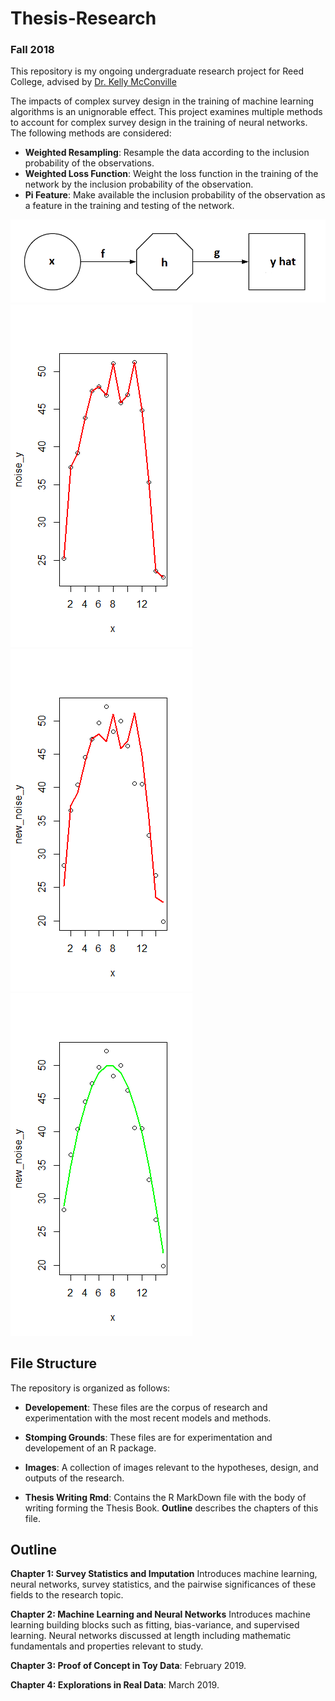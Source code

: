 # Thesis-Research
### Fall 2018

This repository is my ongoing undergraduate research project for Reed College, advised by [Dr. Kelly McConville](https://github.com/mcconvil)

The impacts of complex survey design in the training of machine learning algorithms is an unignorable effect. This project examines multiple methods to account for complex survey design in the training of neural networks. The following methods are considered:
- **Weighted Resampling**: Resample the data according to the inclusion probability of the observations.
- **Weighted Loss Function**: Weight the loss function in the training of the network by the inclusion probability of the observation.
- **Pi Feature**: Make available the inclusion probability of the observation as a feature in the training and testing of the network. 

![](images/model_img.png)
![](images/overfit.png)
![](images/badfit.png)
![](images/stayGood.png)

## File Structure

The repository is organized as follows:
- **Developement**: These files are the corpus of research and experimentation with the most recent models and methods.

- **Stomping Grounds**: These files are for experimentation and developement of an R package.

- **Images**: A collection of images relevant to the hypotheses, design, and outputs of the research.

- **Thesis Writing Rmd**: Contains the R MarkDown file with the body of writing forming the Thesis Book. **Outline** describes the chapters of this file.

## Outline

**Chapter 1: Survey Statistics and Imputation** Introduces machine learning, neural networks, survey statistics, and the pairwise significances of these fields to the research topic.

**Chapter 2: Machine Learning and Neural Networks** Introduces machine learning building blocks such as fitting, bias-variance, and supervised learning. Neural networks discussed at length including mathematic fundamentals and properties relevant to study.

**Chapter 3: Proof of Concept in Toy Data**: February 2019.

**Chapter 4: Explorations in Real Data**: March 2019.
